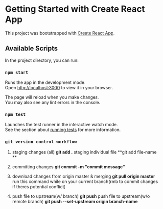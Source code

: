 # Getting Started with Create React App

This project was bootstrapped with [Create React App](https://github.com/facebook/create-react-app).

## Available Scripts

In the project directory, you can run:

### `npm start`

Runs the app in the development mode.\
Open [http://localhost:3000](http://localhost:3000) to view it in your browser.

The page will reload when you make changes.\
You may also see any lint errors in the console.

### `npm test`

Launches the test runner in the interactive watch mode.\
See the section about [running tests](https://facebook.github.io/create-react-app/docs/running-tests) for more information.


### `git version control workflow`

1. staging changes (all) 
**git add .** 
staging individual file 
**git add file-name **

2. committing changes 
**git commit -m "commit message"**

3. download changes from origin master & merging 
**git pull origin master**
run this command while on your current branch(rmb to commit changes if theres potential conflict)

4. push file to upstream(w/ branch) 
**git push**
push file to upstream(w/o remote branch) 
**git push --set-upstream origin branch-name**

